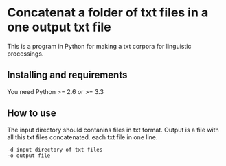 # Concatenat a folder of txt files in a one output txt file

This is a program in Python for making a txt corpora for linguistic processings.

## Installing and requirements

You need Python >= 2.6 or >= 3.3

## How to use

The input directory should contanins files in txt format. Output is a file with all this txt files concatenated.
each txt file in one line.

```
-d input directory of txt files
-o output file
```


